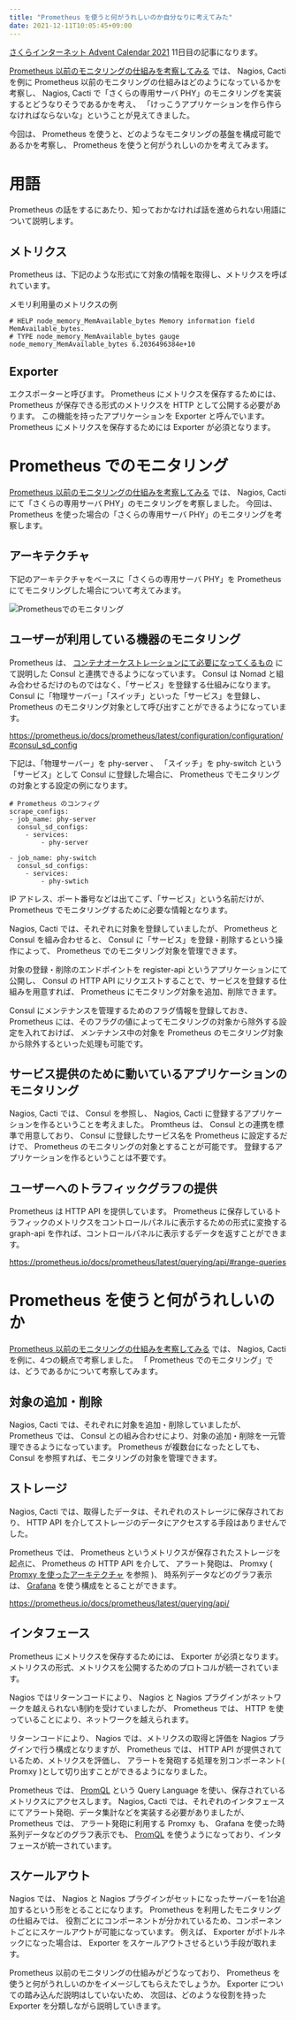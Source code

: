 ```yaml
---
title: "Prometheus を使うと何がうれしいのか自分なりに考えてみた"
date: 2021-12-11T10:05:45+09:00
---
```


[さくらインターネット Advent Calendar 2021](https://qiita.com/advent-calendar/2021/sakura) 11日目の記事になります。

[Prometheus 以前のモニタリングの仕組みを考察してみる](posts/monitoring-mechanism-before-prometheus) では、
Nagios, Cacti を例に Prometheus 以前のモニタリングの仕組みはどのようになっているかを考察し、
Nagios, Cacti で「さくらの専用サーバ PHY」のモニタリングを実装するとどうなりそうであるかを考え、
「けっこうアプリケーションを作ら作らなければならないな」ということが見えてきました。

今回は、 Prometheus を使うと、どのようなモニタリングの基盤を構成可能であるかを考察し、
Prometheus を使うと何がうれしいのかを考えてみます。

# 用語

Prometheus の話をするにあたり、知っておかなければ話を進められない用語について説明します。

## メトリクス

Prometheus は、下記のような形式にて対象の情報を取得し、メトリクスを呼ばれています。

メモリ利用量のメトリクスの例

```
# HELP node_memory_MemAvailable_bytes Memory information field MemAvailable_bytes.
# TYPE node_memory_MemAvailable_bytes gauge
node_memory_MemAvailable_bytes 6.2036496384e+10
```

## Exporter

エクスポーターと呼びます。
Prometheus にメトリクスを保存するためには、
Prometheus が保存できる形式のメトリクスを HTTP として公開する必要があります。
この機能を持ったアプリケーションを Exporter と呼んでいます。
Prometheus にメトリクスを保存するためには Exporter が必須となります。

# Prometheus でのモニタリング

[Prometheus 以前のモニタリングの仕組みを考察してみる](posts/monitoring-mechanism-before-prometheus) では、
Nagios, Cacti にて「さくらの専用サーバ PHY」のモニタリングを考察しました。
今回は、 Prometheus を使った場合の「さくらの専用サーバ PHY」のモニタリングを考察します。

## アーキテクチャ

下記のアーキテクチャをベースに「さくらの専用サーバ PHY」を Prometheus にてモニタリングした場合について考えてみます。

![Prometheusでのモニタリング](../../imgs/motivation-use-prometheus/prometheus-monitoring.png)

## ユーザーが利用している機器のモニタリング

Prometheus は、 [コンテナオーケストレーションにて必要になってくるもの](posts/technologies-required-for-container-orchestration) にて説明した Consul と連携できるようになっています。
Consul は Nomad と組み合わせるだけのものではなく、「サービス」を登録する仕組みになります。
Consul に「物理サーバー」「スイッチ」といった「サービス」を登録し、
Prometheus のモニタリング対象として呼び出すことができるようになっています。

https://prometheus.io/docs/prometheus/latest/configuration/configuration/#consul_sd_config

下記は、「物理サーバー」を phy-server 、
「スイッチ」を phy-switch という「サービス」として Consul に登録した場合に、
Prometheus でモニタリングの対象とする設定の例になります。

```
# Prometheus のコンフィグ
scrape_configs:
- job_name: phy-server
  consul_sd_configs:
    - services:
        - phy-server

- job_name: phy-switch
  consul_sd_configs:
    - services:
        - phy-swtich
```

IP アドレス、ポート番号などは出てこず、「サービス」という名前だけが、
Prometheus でモニタリングするために必要な情報となります。

Nagios, Cacti では、それぞれに対象を登録していましたが、 Prometheus と Consul を組み合わせると、
Consul に「サービス」を登録・削除するという操作によって、 Prometheus でのモニタリング対象を管理できます。

対象の登録・削除のエンドポイントを register-api というアプリケーションにて公開し、
Consul の HTTP API にリクエストすることで、サービスを登録する仕組みを用意すれば、
Prometheus にモニタリング対象を追加、削除できます。

Consul にメンテナンスを管理するためのフラグ情報を登録しておき、
Prometheus には、そのフラグの値によってモニタリングの対象から除外する設定を入れておけば、
メンテナンス中の対象を Prometheus のモニタリング対象から除外するといった処理も可能です。

## サービス提供のために動いているアプリケーションのモニタリング

Nagios, Cacti では、 Consul を参照し、 Nagios, Cacti に登録するアプリケーションを作るということを考えました。
Promtheus は、 Consul との連携を標準で用意しており、
Consul に登録したサービス名を Prometheus に設定するだけで、
Prometheus のモニタリングの対象とすることが可能です。
登録するアプリケーションを作るということは不要です。

## ユーザーへのトラフィックグラフの提供

Prometheus は HTTP API を提供しています。
Prometheus に保存しているトラフィックのメトリクスをコントロールパネルに表示するための形式に変換する graph-api を作れば、コントロールパネルに表示するデータを返すことができます。

https://prometheus.io/docs/prometheus/latest/querying/api/#range-queries

# Prometheus を使うと何がうれしいのか

[Prometheus 以前のモニタリングの仕組みを考察してみる](posts/monitoring-mechanism-before-prometheus) では、
Nagios, Cacti を例に、4つの観点で考察しました。
「 Prometheus でのモニタリング」では、どうであるかについて考察してみます。

## 対象の追加・削除

Nagios, Cacti では、それぞれに対象を追加・削除していましたが、
Prometheus では、 Consul との組み合わせにより、対象の追加・削除を一元管理できるようになっています。
Prometheus が複数台になったとしても、 Consul を参照すれば、モニタリングの対象を管理できます。

## ストレージ

Nagios, Cacti では、取得したデータは、それぞれのストレージに保存されており、
HTTP API を介してストレージのデータにアクセスする手段はありませんでした。

Prometheus では、
Prometheus というメトリクスが保存されたストレージを起点に、 Prometheus の HTTP API を介して、
アラート発砲は、 Promxy ( [Promxy を使ったアーキテクチャ](posts/promxy-architecture) を参照 )、
時系列データなどのグラフ表示は、 [Grafana](https://grafana.com/) を使う構成をとることができます。

https://prometheus.io/docs/prometheus/latest/querying/api/

## インタフェース

Prometheus にメトリクスを保存するためには、 Exporter が必須となります。
メトリクスの形式、メトリクスを公開するためのプロトコルが統一されています。

Nagios ではリターンコードにより、 Nagios と Nagios プラグインがネットワークを越えられない制約を受けていましたが、
Prometheus では、 HTTP を使っていることにより、ネットワークを越えられます。

リターンコードにより、 Nagios では、メトリクスの取得と評価を Nagios プラグインで行う構成となりますが、
Prometheus では、 HTTP API が提供されているため、メトリクスを評価し、
アラートを発砲する処理を別コンポーネント( Promxy )として切り出すことができるようになりました。

Prometheus では、 [PromQL](https://prometheus.io/docs/prometheus/latest/querying/basics/) という Query Language を使い、保存されているメトリクスにアクセスします。
Nagios, Cacti では、それぞれのインタフェースにてアラート発砲、データ集計などを実装する必要がありましたが、
Prometheus では、 アラート発砲に利用する Promxy も、 Grafana を使った時系列データなどのグラフ表示でも、
[PromQL](https://prometheus.io/docs/prometheus/latest/querying/basics/) を使うようになっており、インタフェースが統一されています。

## スケールアウト

Nagios では、 Nagios と Nagios プラグインがセットになったサーバーを1台追加するという形をとることになります。
Prometheus を利用したモニタリングの仕組みでは、
役割ごとにコンポーネントが分かれているため、コンポーネントごとにスケールアウトが可能になっています。
例えば、 Exporter がボトルネックになった場合は、 Exporter をスケールアウトさせるという手段が取れます。

Prometheus 以前のモニタリングの仕組みがどうなっており、
Prometheus を使うと何がうれしいのかをイメージしてもらえたでしょうか。
Exporter についての踏み込んだ説明はしていないため、
次回は、どのような役割を持った Exporter を分類しながら説明していきます。
